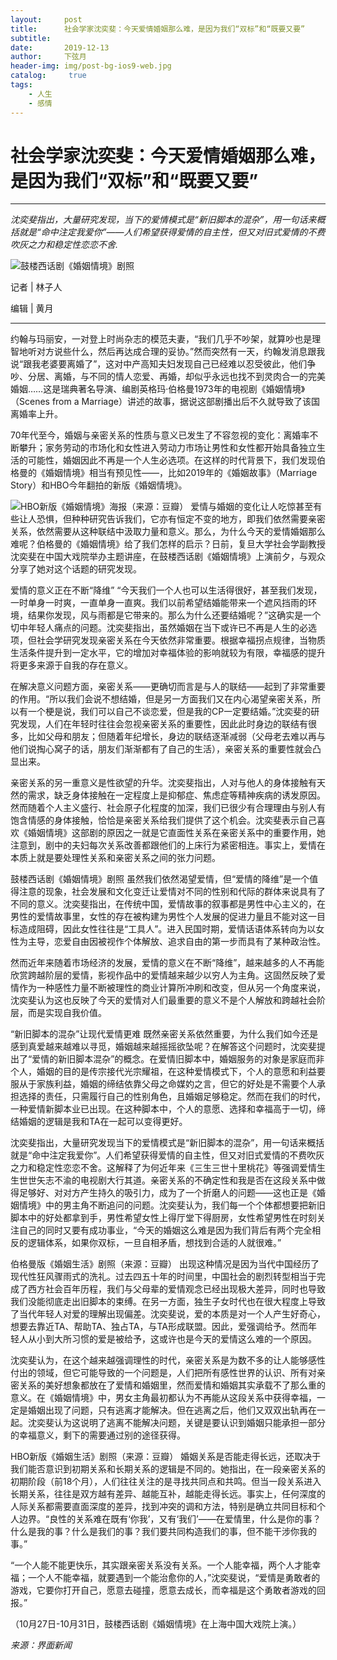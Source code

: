 ```yaml
---
layout:     post
title:      社会学家沈奕斐：今天爱情婚姻那么难，是因为我们“双标”和“既要又要”
subtitle:   
date:       2019-12-13
author:     下弦月
header-img: img/post-bg-ios9-web.jpg
catalog: 	 true
tags:
    - 人生
    - 感情
---
```

# 社会学家沈奕斐：今天爱情婚姻那么难，是因为我们“双标”和“既要又要”
--- 
*沈奕斐指出，大量研究发现，当下的爱情模式是“新旧脚本的混杂”，用一句话来概括就是“命中注定我爱你”——人们希望获得爱情的自主性，但又对旧式爱情的不费吹灰之力和稳定性恋恋不舍.*

![鼓楼西话剧《婚姻情境》剧照](https://img1.jiemian.com/101/original/20211025/163509673838529900_a640x364.jpeg)

记者 | 林子人

编辑 | 黄月

---
约翰与玛丽安，一对登上时尚杂志的模范夫妻，“我们几乎不吵架，就算吵也是理智地听对方说些什么，然后再达成合理的妥协。”然而突然有一天，约翰发消息跟我说“跟我老婆要离婚了”，这对中产高知夫妇发现自己已经难以忍受彼此，他们争吵、分居、离婚，与不同的情人恋爱、再婚，却似乎永远也找不到灵肉合一的完美婚姻……这是瑞典著名导演、编剧英格玛·伯格曼1973年的电视剧《婚姻情境》（Scenes from a Marriage）讲述的故事，据说这部剧播出后不久就导致了该国离婚率上升。

70年代至今，婚姻与亲密关系的性质与意义已发生了不容忽视的变化：离婚率不断攀升；家务劳动的市场化和女性进入劳动力市场让男性和女性都开始具备独立生活的可能性，婚姻因此不再是一个人生必选项。在这样的时代背景下，我们发现伯格曼的《婚姻情境》相当有预见性——，比如2019年的《婚姻故事》（Marriage Story）和HBO今年翻拍的新版《婚姻情境》。


![HBO新版《婚姻情境》海报（来源：豆瓣）](https://img1.jiemian.com/101/original/20211025/163513939338771800_a700xH.jpeg)
爱情与婚姻的变化让人吃惊甚至有些让人恐惧，但种种研究告诉我们，它亦有恒定不变的地方，即我们依然需要亲密关系，依然需要从这种联结中汲取力量和意义。那么，为什么今天的爱情婚姻那么难呢？伯格曼的《婚姻情境》给了我们怎样的启示？日前，复旦大学社会学副教授沈奕斐在中国大戏院举办主题讲座，在鼓楼西话剧《婚姻情境》上演前夕，与观众分享了她对这个话题的研究发现。

爱情的意义正在不断“降维”
“今天我们一个人也可以生活得很好，甚至我们发现，一时单身一时爽，一直单身一直爽。我们以前希望结婚能带来一个遮风挡雨的环境，结果你发现，风与雨都是它带来的。那么为什么还要结婚呢？”这确实是一个切中年轻人痛点的问题。沈奕斐指出，虽然婚姻在当下或许已不再是人生的必选项，但社会学研究发现亲密关系在今天依然非常重要。根据幸福拐点规律，当物质生活条件提升到一定水平，它的增加对幸福体验的影响就较为有限，幸福感的提升将更多来源于自我的存在意义。

在解决意义问题方面，亲密关系——更确切而言是与人的联结——起到了非常重要的作用。“所以我们会说不想结婚，但是另一方面我们又在内心渴望亲密关系，所以有一个梗是说，我们可以自己不谈恋爱，但是我的CP一定要结婚。”沈奕斐的研究发现，人们在年轻时往往会忽视亲密关系的重要性，因此此时身边的联结有很多，比如父母和朋友；但随着年纪增长，身边的联结逐渐减弱（父母老去难以再与他们说掏心窝子的话，朋友们渐渐都有了自己的生活），亲密关系的重要性就会凸显出来。

亲密关系的另一重意义是性欲望的升华。沈奕斐指出，人对与他人的身体接触有天然的需求，缺乏身体接触在一定程度上是抑郁症、焦虑症等精神疾病的诱发原因。然而随着个人主义盛行、社会原子化程度的加深，我们已很少有合理理由与别人有饱含情感的身体接触，恰恰是亲密关系给我们提供了这个机会。沈奕斐表示自己喜欢《婚姻情境》这部剧的原因之一就是它直面性关系在亲密关系中的重要作用，她注意到，剧中的夫妇每次关系改善都跟他们的上床行为紧密相连。事实上，爱情在本质上就是要处理性关系和亲密关系之间的张力问题。


鼓楼西话剧《婚姻情境》剧照
虽然我们依然渴望爱情，但“爱情的降维”是一个值得注意的现象，社会发展和文化变迁让爱情对不同的性别和代际的群体来说具有了不同的意义。沈奕斐指出，在传统中国，爱情故事的叙事都是男性中心主义的，在男性的爱情故事里，女性的存在被构建为男性个人发展的促进力量且不能对这一目标造成阻碍，因此女性往往是“工具人”。进入民国时期，爱情话语体系转向为以女性为主导，恋爱自由因被视作个体解放、追求自由的第一步而具有了某种政治性。

然而近年来随着市场经济的发展，爱情的意义在不断“降维”，越来越多的人不再能欣赏跨越阶层的爱情，影视作品中的爱情越来越少以穷人为主角。这固然反映了爱情作为一种感性力量不断被理性的商业计算所冲刷和改变，但从另一个角度来说，沈奕斐认为这也反映了今天的爱情对人们最重要的意义不是个人解放和跨越社会阶层，而是实现自我价值。

“新旧脚本的混杂”让现代爱情更难
既然亲密关系依然重要，为什么我们如今还是感到真爱越来越难以寻觅，婚姻越来越摇摇欲坠呢？在解答这个问题时，沈奕斐提出了“爱情的新旧脚本混杂”的概念。在爱情旧脚本中，婚姻服务的对象是家庭而非个人，婚姻的目的是传宗接代光宗耀祖，在这种爱情模式下，个人的意愿和利益要服从于家族利益，婚姻的缔结依靠父母之命媒妁之言，但它的好处是不需要个人承担选择的责任，只需履行自己的性别角色，且婚姻足够稳定。然而在我们的时代，一种爱情新脚本业已出现。在这种脚本中，个人的意愿、选择和幸福高于一切，缔结婚姻的逻辑是我和TA在一起可以变得更好。

沈奕斐指出，大量研究发现当下的爱情模式是“新旧脚本的混杂”，用一句话来概括就是“命中注定我爱你”。人们希望获得爱情的自主性，但又对旧式爱情的不费吹灰之力和稳定性恋恋不舍。这解释了为何近年来《三生三世十里桃花》等强调爱情生生世世矢志不渝的电视剧大行其道。亲密关系的不确定性和我是否在这段关系中做得足够好、对对方产生持久的吸引力，成为了一个折磨人的问题——这也正是《婚姻情境》中的男主角不断追问的问题。沈奕斐认为，我们每一个个体都想要把新旧脚本中的好处都拿到手，男性希望女性上得厅堂下得厨房，女性希望男性在时刻关注自己的同时又要有成功事业，“今天的婚姻这么难是因为我们背后有两个完全相反的逻辑体系，如果你双标，一旦自相矛盾，想找到合适的人就很难。”


伯格曼版《婚姻生活》剧照（来源：豆瓣）
出现这种情况是因为当代中国经历了现代性狂风骤雨式的洗礼。过去四五十年的时间里，中国社会的剧烈转型相当于完成了西方社会百年历程，我们与父母辈的爱情观念已经出现极大差异，同时也导致我们没能彻底走出旧脚本的束缚。在另一方面，独生子女时代也在很大程度上导致了当代年轻人对爱的理解出现偏差。沈奕斐说，爱的本质是对一个人产生好奇心，想要去靠近TA、帮助TA、独占TA，与TA形成联盟。因此，爱强调给予。然而年轻人从小到大所习惯的爱是被给予，这或许也是今天的爱情这么难的一个原因。

沈奕斐认为，在这个越来越强调理性的时代，亲密关系是为数不多的让人能够感性付出的领域，但它可能导致的一个问题是，人们把所有感性世界的认识、所有对亲密关系的美好想象都放在了爱情和婚姻里，然而爱情和婚姻其实承载不了那么重的意义。在《婚姻情境》中，男女主角最初都认为不再能从这段关系中获得幸福，一定是婚姻出现了问题，只有逃离才能解决。但在逃离之后，他们又双双出轨再在一起。沈奕斐认为这说明了逃离不能解决问题，关键是要认识到婚姻只能承担一部分的幸福意义，剩下的需要通过别的途径获得。


HBO新版《婚姻生活》剧照（来源：豆瓣）
婚姻关系是否能走得长远，还取决于我们能否意识到初期关系和长期关系的逻辑是不同的。她指出，在一段亲密关系的初期阶段（前18个月），人们往往关注的是寻找共同点和共鸣。但当一段关系进入长期关系，往往是双方越有差异、越能互补，越能走得长远。事实上，任何深度的人际关系都需要直面深度的差异，找到冲突的调和方法，特别是确立共同目标和个人边界。“良性的关系难在既有‘你我’，又有‘我们’——在爱情里，什么是你的事？什么是我的事？什么是我们的事？我们要共同构造我们的事，但不能干涉你我的事。”

“一个人能不能更快乐，其实跟亲密关系没有关系。一个人能幸福，两个人才能幸福；一个人不能幸福，就要遇到一个能治愈你的人，”沈奕斐说，“爱情是勇敢者的游戏，它要你打开自己，愿意去碰撞，愿意去成长，而幸福是这个勇敢者游戏的回报。”

（10月27日-10月31日，鼓楼西话剧《婚姻情境》在上海中国大戏院上演。）

*来源：界面新闻*

